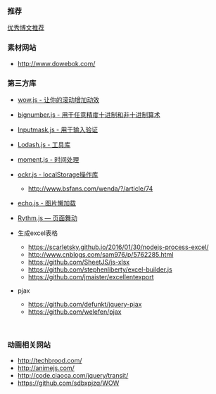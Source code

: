 
### 推荐
[优秀博文推荐](fe/other/article/优秀博文推荐.md)

### 素材网站
- http://www.dowebok.com/

### 第三方库
- [wow.js - 让你的滚动增加动效](https://github.com/matthieua/WOW)
- [bignumber.js - 用于任意精度十进制和非十进制算术](https://github.com/MikeMcl/bignumber.js)
- [Inputmask.js - 用于输入验证](https://github.com/RobinHerbots/Inputmask)
- [Lodash.js - 工具库](https://github.com/lodash/lodash)
- [moment.js - 时间处理](https://github.com/moment/moment)
- [ockr.js - localStorage操作库](https://github.com/tsironis/lockr/blob/master/lockr.js)
  - http://www.bsfans.com/wenda/?/article/74
- [echo.js - 图片懒加载](https://github.com/toddmotto/echo)
- [Rythm.js — 页面舞动](https://okazari.github.io/Rythm.js/)
- 生成excel表格
	- https://scarletsky.github.io/2016/01/30/nodejs-process-excel/
	- http://www.cnblogs.com/sam976/p/5762285.html
	- https://github.com/SheetJS/js-xlsx
	- https://github.com/stephenliberty/excel-builder.js
	- https://github.com/jmaister/excellentexport
- pjax
  - https://github.com/defunkt/jquery-pjax
  - https://github.com/welefen/pjax

  ​

### 动画相关网站
- http://techbrood.com/
- http://animejs.com/
- http://code.ciaoca.com/jquery/transit/
- https://github.com/sdbxpjzq/WOW











